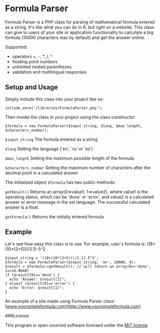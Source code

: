 Formula Parser
==============

Formula Parser is a PHP class for parsing of mathematical formula entered as a string. It's like what you can do in R, but right on a website. This class can give to users of your site or application functionality to calculate a big formula (10000 characters max by default) and get the answer online.

Supported:
* operators +, -, *, /, ^
* floating point numbers
* unlimited nested parentheses
* validation and multilingual responses

Setup and Usage
---------------

Simply include this class into your project like so:

`include_once('/libraries/FormulaParser.php');`

Then invoke the class in your project using the class constructor:

`$formula = new FormulaParser($input_string, $lang, $max_length, $characters_number);`

`$input_string` The formula entered as a string

`$lang` Setting the language ('en', 'ru' or 'es')

`$max_length` Setting the maximum possible length of the formula

`$characters_number` Setting the maximum number of characters after the decimal point in a calculated answer


The initialized object `$formula` has two public methods:

`getResult()` Returns an array(0=>value1, 1=>value2), where value1 is the operating status, which can be 'done' or 'error', and value2 is a calculated answer or error message in the set language. The successful calculated answer is a float.

`getFormula()`  Returns the initially entered formula

Example
-------

Let's see how easy this class is to use. For example, user's formula is: ((8+(10*(3+5)))/2.1)-5^2

```
$input_string = '((8+(10*(3+5)))/2.1)-5^2';
$formula = new FormulaParser($input_string, 'en', 10000, 4);
$result = $formula->getResult(); // will return an array(0=>'done', 1=>16.9048)
if ($result[0]=='done') {
  echo "Answer: $result[1]";
} elseif ($result[0]=='error') {
  echo "Error: $result[1]";
}
```

An example of a site made using Formula Parser class: [www.yoursimpleformula.com](http://www.yoursimpleformula.com)

###License

This program is open-sourced software licensed under the [MIT license](http://opensource.org/licenses/MIT)
